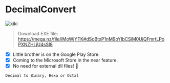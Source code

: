 # DecimalConvert
![kiki](https://user-images.githubusercontent.com/98966871/153211632-f605c07f-673e-4940-bb1b-fe73ba2c7655.png)

> Download EXE file: https://mega.nz/file/iMoWjYTK#dSoBtxP1nM9oYIbCSiM0UjQFmrtLPoPXNZHLjU4sSI8

- [x] Little brother is on the Google Play Store.
- [x] Coming to the Microsoft Store in the near feature.
- [x] No need for external dll files! :tada:

```
Decimal to Binary, Hexa or Octal
```
